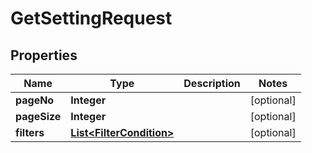 

# GetSettingRequest


## Properties

Name | Type | Description | Notes
------------ | ------------- | ------------- | -------------
**pageNo** | **Integer** |  |  [optional]
**pageSize** | **Integer** |  |  [optional]
**filters** | [**List&lt;FilterCondition&gt;**](FilterCondition.md) |  |  [optional]



